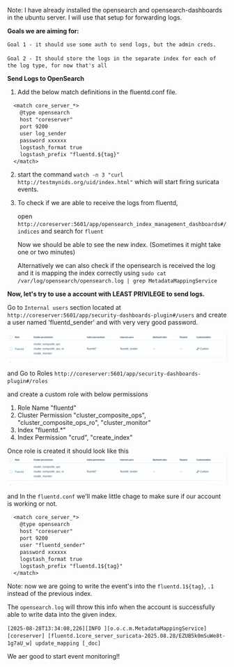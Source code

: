 Note: I have already installed the opensearch and opensearch-dashboards in the ubuntu server. I will use that setup for forwarding logs.

**Goals we are aiming for:** 

    Goal 1 - it should use some auth to send logs, but the admin creds.

    Goal 2 - It should store the logs in the separate index for each of the log type, for now that's all

**Send Logs to OpenSearch**
1) Add the below match definitions in the fluentd.conf file. 
```
  <match core_server_*>
    @type opensearch
    host "coreserver"
    port 9200
    user log_sender
    password xxxxxx
    logstash_format true
    logstash_prefix "fluentd.${tag}"
  </match>
```
2) start the command `watch -n 3 "curl http://testmynids.org/uid/index.html"` which will start firing suricata events. 

3) To check if we are able to receive the logs from fluentd, 

    open `http://coreserver:5601/app/opensearch_index_management_dashboards#/indices` and search for `fluent`

    Now we should be able to see the new index. (Sometimes it might take one or two minutes)

    Alternatively we can also check if the opensearch is received the log and it is mapping the index correctly using `sudo cat /var/log/opensearch/opensearch.log | grep MetadataMappingService`

**Now, let's try to use a account with LEAST PRIVILEGE to send logs.** 

Go to `Internal users` section located at `http://coreserver:5601/app/security-dashboards-plugin#/users` and create a user named 'fluentd_sender' and with very very good password.

![alt text](images/image-1.png)

and Go to Roles `http://coreserver:5601/app/security-dashboards-plugin#/roles`

and create a custom role with below permissions
1) Role Name "fluentd"
2) Cluster Permission "cluster_composite_ops", "cluster_composite_ops_ro", "cluster_monitor"
3) Index "fluentd.*"
4) Index Permission "crud", "create_index"

Once role is created it should look like this
![alt text](images/image.png)

and In the `fluentd.conf` we'll make little chage to make sure if our account is working or not. 

```
  <match core_server_*>
    @type opensearch
    host "coreserver"
    port 9200
    user "fluentd_sender"
    password xxxxxx
    logstash_format true
    logstash_prefix "fluentd.1${tag}"
  </match>
```
Note: now we are going to write the event's into the `fluentd.1${tag}`, `.1`  instead of the previous index.


The `opensearch.log` will throw this info when the account is successfully able to write data into the given index.

`[2025-08-28T13:34:08,226][INFO ][o.o.c.m.MetadataMappingService] [coreserver] [fluentd.1core_server_suricata-2025.08.28/EZUB5k0mSuWe8t-1g7aU_w] update_mapping [_doc]`

We aer good to start event monitoring!! 


